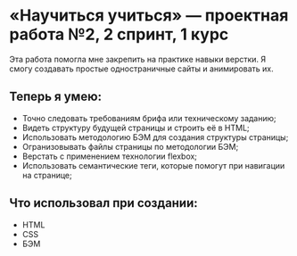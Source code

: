 # «Научиться учиться» — проектная работа №2, 2 спринт, 1 курс

Эта работа помогла мне закрепить на практике навыки верстки. Я смогу создавать простые одностраничные сайты и анимировать их.

## Теперь я умею:
* Точно следовать требованиям брифа или техническому заданию;
* Видеть структуру будущей страницы и строить её в HTML;
* Использовать методологию БЭМ для создания структуры страницы;
* Огранизовывать файлы страницы по методологии БЭМ;
* Верстать с применением технологии flexbox;
* Использовать семантические теги, которые помогут при навигации на странице;

## Что использовал при создании:
* HTML
* CSS
* БЭМ

